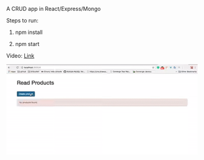 A CRUD app in React/Express/Mongo

Steps to run: 

1. npm install

2. npm start

Video: [Link](https://drive.google.com/file/d/1V-20zSHWwInNYxu4cdsB-mCOtNuEHD6n/view?usp=sharing)

<img width="600" alt="webpack-bundle-analyzer" src="https://github.com/shivamcausecode/express-app/blob/master/crud-video.gif">
